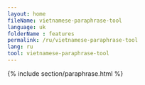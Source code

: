 ```yaml
---
layout: home
fileName: vietnamese-paraphrase-tool
language: uk
folderName : features
permalink: /ru/vietnamese-paraphrase-tool
lang: ru
tool: vietnamese-paraphrase-tool
---
```

{% include section/paraphrase.html %}